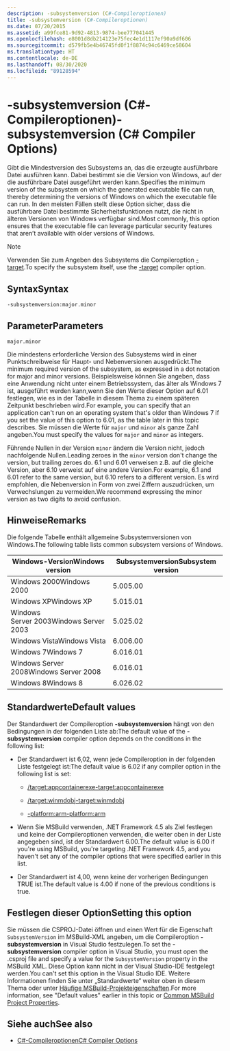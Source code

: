 ```yaml
---
description: -subsystemversion (C#-Compileroptionen)
title: -subsystemversion (C#-Compileroptionen)
ms.date: 07/20/2015
ms.assetid: a99fce81-9d92-4813-9874-bee777041445
ms.openlocfilehash: e8001d8db214123e75fec4e1d1117ef90a9df606
ms.sourcegitcommit: d579fb5e4b46745fd0f1f8874c94c6469ce58604
ms.translationtype: HT
ms.contentlocale: de-DE
ms.lasthandoff: 08/30/2020
ms.locfileid: "89128594"
---
```

# <a name="-subsystemversion-c-compiler-options"></a><span data-ttu-id="dd7db-103">-subsystemversion (C#-Compileroptionen)</span><span class="sxs-lookup"><span data-stu-id="dd7db-103">-subsystemversion (C# Compiler Options)</span></span>

<span data-ttu-id="dd7db-104">Gibt die Mindestversion des Subsystems an, das die erzeugte ausführbare Datei ausführen kann. Dabei bestimmt sie die Version von Windows, auf der die ausführbare Datei ausgeführt werden kann.</span><span class="sxs-lookup"><span data-stu-id="dd7db-104">Specifies the minimum version of the subsystem on which the generated executable file can run, thereby determining the versions of Windows on which the executable file can run.</span></span> <span data-ttu-id="dd7db-105">In den meisten Fällen stellt diese Option sicher, dass die ausführbare Datei bestimmte Sicherheitsfunktionen nutzt, die nicht in älteren Versionen von Windows verfügbar sind.</span><span class="sxs-lookup"><span data-stu-id="dd7db-105">Most commonly, this option ensures that the executable file can leverage particular security features that aren’t available with older versions of Windows.</span></span>

> [!NOTE]
> <span data-ttu-id="dd7db-106">Verwenden Sie zum Angeben des Subsystems die Compileroption [-target](./target-compiler-option.md).</span><span class="sxs-lookup"><span data-stu-id="dd7db-106">To specify the subsystem itself, use the [-target](./target-compiler-option.md) compiler option.</span></span>

## <a name="syntax"></a><span data-ttu-id="dd7db-107">Syntax</span><span class="sxs-lookup"><span data-stu-id="dd7db-107">Syntax</span></span>

```console
-subsystemversion:major.minor
```

## <a name="parameters"></a><span data-ttu-id="dd7db-108">Parameter</span><span class="sxs-lookup"><span data-stu-id="dd7db-108">Parameters</span></span>

`major.minor`

<span data-ttu-id="dd7db-109">Die mindestens erforderliche Version des Subsystems wird in einer Punktschreibweise für Haupt- und Nebenversionen ausgedrückt.</span><span class="sxs-lookup"><span data-stu-id="dd7db-109">The minimum required version of the subsystem, as expressed in a dot notation for major and minor versions.</span></span> <span data-ttu-id="dd7db-110">Beispielsweise können Sie angeben, dass eine Anwendung nicht unter einem Betriebssystem, das älter als Windows 7 ist, ausgeführt werden kann,wenn Sie den Werte dieser Option auf 6.01 festlegen, wie es in der Tabelle in diesem Thema zu einem späteren Zeitpunkt beschrieben wird.</span><span class="sxs-lookup"><span data-stu-id="dd7db-110">For example, you can specify that an application can't run on an operating system that's older than Windows 7 if you set the value of this option to 6.01, as the table later in this topic describes.</span></span> <span data-ttu-id="dd7db-111">Sie müssen die Werte für `major` und `minor` als ganze Zahl angeben.</span><span class="sxs-lookup"><span data-stu-id="dd7db-111">You must specify the values for `major` and `minor` as integers.</span></span>

<span data-ttu-id="dd7db-112">Führende Nullen in der Version `minor` ändern die Version nicht, jedoch nachfolgende Nullen.</span><span class="sxs-lookup"><span data-stu-id="dd7db-112">Leading zeroes in the `minor` version don't change the version, but trailing zeroes do.</span></span> <span data-ttu-id="dd7db-113">6\.1 und 6.01 verweisen z.B. auf die gleiche Version, aber 6.10 verweist auf eine andere Version.</span><span class="sxs-lookup"><span data-stu-id="dd7db-113">For example, 6.1 and 6.01 refer to the same version, but 6.10 refers to a different version.</span></span> <span data-ttu-id="dd7db-114">Es wird empfohlen, die Nebenversion in Form von zwei Ziffern auszudrücken, um Verwechslungen zu vermeiden.</span><span class="sxs-lookup"><span data-stu-id="dd7db-114">We recommend expressing the minor version as two digits to avoid confusion.</span></span>

## <a name="remarks"></a><span data-ttu-id="dd7db-115">Hinweise</span><span class="sxs-lookup"><span data-stu-id="dd7db-115">Remarks</span></span>

<span data-ttu-id="dd7db-116">Die folgende Tabelle enthält allgemeine Subsystemversionen von Windows.</span><span class="sxs-lookup"><span data-stu-id="dd7db-116">The following table lists common subsystem versions of Windows.</span></span>

|<span data-ttu-id="dd7db-117">Windows-Version</span><span class="sxs-lookup"><span data-stu-id="dd7db-117">Windows version</span></span>|<span data-ttu-id="dd7db-118">Subsystemversion</span><span class="sxs-lookup"><span data-stu-id="dd7db-118">Subsystem version</span></span>|
|---------------------|-----------------------|
|<span data-ttu-id="dd7db-119">Windows 2000</span><span class="sxs-lookup"><span data-stu-id="dd7db-119">Windows 2000</span></span>|<span data-ttu-id="dd7db-120">5.00</span><span class="sxs-lookup"><span data-stu-id="dd7db-120">5.00</span></span>|
|<span data-ttu-id="dd7db-121">Windows XP</span><span class="sxs-lookup"><span data-stu-id="dd7db-121">Windows XP</span></span>|<span data-ttu-id="dd7db-122">5.01</span><span class="sxs-lookup"><span data-stu-id="dd7db-122">5.01</span></span>|
|<span data-ttu-id="dd7db-123">Windows Server 2003</span><span class="sxs-lookup"><span data-stu-id="dd7db-123">Windows Server 2003</span></span>|<span data-ttu-id="dd7db-124">5.02</span><span class="sxs-lookup"><span data-stu-id="dd7db-124">5.02</span></span>|
|<span data-ttu-id="dd7db-125">Windows Vista</span><span class="sxs-lookup"><span data-stu-id="dd7db-125">Windows Vista</span></span>|<span data-ttu-id="dd7db-126">6.00</span><span class="sxs-lookup"><span data-stu-id="dd7db-126">6.00</span></span>|
|<span data-ttu-id="dd7db-127">Windows 7</span><span class="sxs-lookup"><span data-stu-id="dd7db-127">Windows 7</span></span>|<span data-ttu-id="dd7db-128">6.01</span><span class="sxs-lookup"><span data-stu-id="dd7db-128">6.01</span></span>|
|<span data-ttu-id="dd7db-129">Windows Server 2008</span><span class="sxs-lookup"><span data-stu-id="dd7db-129">Windows Server 2008</span></span>|<span data-ttu-id="dd7db-130">6.01</span><span class="sxs-lookup"><span data-stu-id="dd7db-130">6.01</span></span>|
|<span data-ttu-id="dd7db-131">Windows 8</span><span class="sxs-lookup"><span data-stu-id="dd7db-131">Windows 8</span></span>|<span data-ttu-id="dd7db-132">6.02</span><span class="sxs-lookup"><span data-stu-id="dd7db-132">6.02</span></span>|

## <a name="default-values"></a><span data-ttu-id="dd7db-133">Standardwerte</span><span class="sxs-lookup"><span data-stu-id="dd7db-133">Default values</span></span>

<span data-ttu-id="dd7db-134">Der Standardwert der Compileroption **-subsystemversion** hängt von den Bedingungen in der folgenden Liste ab:</span><span class="sxs-lookup"><span data-stu-id="dd7db-134">The default value of the **-subsystemversion** compiler option depends on the conditions in the following list:</span></span>

- <span data-ttu-id="dd7db-135">Der Standardwert ist 6,02, wenn jede Compileroption in der folgenden Liste festgelegt ist:</span><span class="sxs-lookup"><span data-stu-id="dd7db-135">The default value is 6.02 if any compiler option in the following list is set:</span></span>

  - [<span data-ttu-id="dd7db-136">/target:appcontainerexe</span><span class="sxs-lookup"><span data-stu-id="dd7db-136">-target:appcontainerexe</span></span>](./target-appcontainerexe-compiler-option.md)

  - [<span data-ttu-id="dd7db-137">/target:winmdobj</span><span class="sxs-lookup"><span data-stu-id="dd7db-137">-target:winmdobj</span></span>](./target-winmdobj-compiler-option.md)

  - [<span data-ttu-id="dd7db-138">-platform:arm</span><span class="sxs-lookup"><span data-stu-id="dd7db-138">-platform:arm</span></span>](./platform-compiler-option.md)

- <span data-ttu-id="dd7db-139">Wenn Sie MSBuild verwenden, .NET Framework 4.5 als Ziel festlegen und keine der Compileroptionen verwenden, die weiter oben in der Liste angegeben sind, ist der Standardwert 6.00.</span><span class="sxs-lookup"><span data-stu-id="dd7db-139">The default value is 6.00 if you're using MSBuild, you're targeting .NET Framework 4.5, and you haven't set any of the compiler options that were specified earlier in this list.</span></span>

- <span data-ttu-id="dd7db-140">Der Standardwert ist 4,00, wenn keine der vorherigen Bedingungen TRUE ist.</span><span class="sxs-lookup"><span data-stu-id="dd7db-140">The default value is 4.00 if none of the previous conditions is true.</span></span>

## <a name="setting-this-option"></a><span data-ttu-id="dd7db-141">Festlegen dieser Option</span><span class="sxs-lookup"><span data-stu-id="dd7db-141">Setting this option</span></span>

<span data-ttu-id="dd7db-142">Sie müssen die CSPROJ-Datei öffnen und einen Wert für die Eigenschaft `SubsystemVersion` im MSBuild-XML angeben, um die Compileroption **-subsystemversion** in Visual Studio festzulegen.</span><span class="sxs-lookup"><span data-stu-id="dd7db-142">To set the **-subsystemversion** compiler option in Visual Studio, you must open the .csproj file and specify a value for the `SubsystemVersion` property in the MSBuild XML.</span></span> <span data-ttu-id="dd7db-143">Diese Option kann nicht in der Visual Studio-IDE festgelegt werden.</span><span class="sxs-lookup"><span data-stu-id="dd7db-143">You can't set this option in the Visual Studio IDE.</span></span> <span data-ttu-id="dd7db-144">Weitere Informationen finden Sie unter „Standardwerte“ weiter oben in diesem Thema oder unter [Häufige MSBuild-Projekteigenschaften](/visualstudio/msbuild/common-msbuild-project-properties).</span><span class="sxs-lookup"><span data-stu-id="dd7db-144">For more information, see "Default values" earlier in this topic or [Common MSBuild Project Properties](/visualstudio/msbuild/common-msbuild-project-properties).</span></span>

## <a name="see-also"></a><span data-ttu-id="dd7db-145">Siehe auch</span><span class="sxs-lookup"><span data-stu-id="dd7db-145">See also</span></span>

- [<span data-ttu-id="dd7db-146">C#-Compileroptionen</span><span class="sxs-lookup"><span data-stu-id="dd7db-146">C# Compiler Options</span></span>](./index.md)
